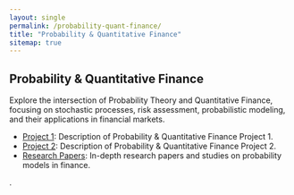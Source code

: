 ```yaml
---
layout: single
permalink: /probability-quant-finance/
title: "Probability & Quantitative Finance"
sitemap: true
---
```


## Probability & Quantitative Finance

Explore the intersection of Probability Theory and Quantitative Finance, focusing on stochastic processes, risk assessment, probabilistic modeling, and their applications in financial markets.

- [Project 1](#): Description of Probability & Quantitative Finance Project 1.
- [Project 2](#): Description of Probability & Quantitative Finance Project 2.
- [Research Papers](#): In-depth research papers and studies on probability models in finance.

.
